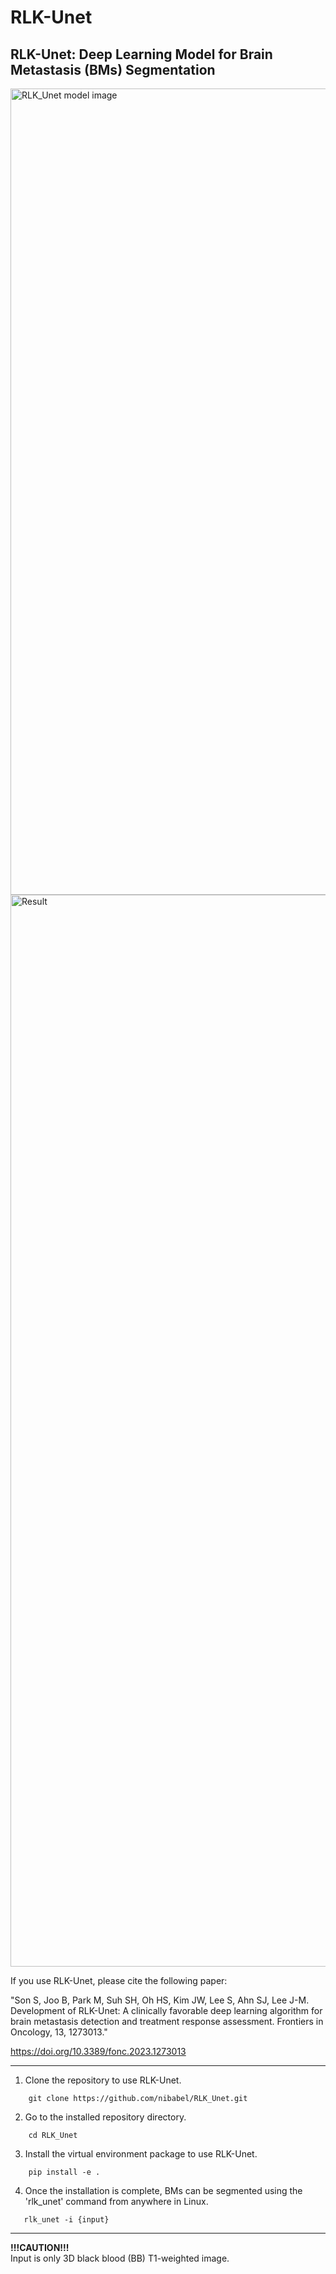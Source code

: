 # RLK-Unet
## RLK-Unet: Deep Learning Model for Brain Metastasis (BMs) Segmentation

<img width="1290" alt="RLK_Unet model image" src="https://github.com/nibabel/rlk_unet/assets/135964734/5dfd8827-ed35-4204-9996-c20256940071">

<img width="1715" alt="Result" src="https://github.com/nibabel/rlk_unet/assets/135964734/bf9ac8c0-5671-4d8d-aad7-0f7d87fe628d">




If you use RLK-Unet, please cite the following paper:

"Son S, Joo B, Park M, Suh SH, Oh HS, Kim JW, Lee S, Ahn SJ, Lee J-M. Development of RLK-Unet: A clinically favorable deep learning algorithm for brain metastasis detection and treatment response assessment. Frontiers in Oncology, 13, 1273013."

https://doi.org/10.3389/fonc.2023.1273013



---

1. Clone the repository to use RLK-Unet.
```
    git clone https://github.com/nibabel/RLK_Unet.git
```
2. Go to the installed repository directory.
```
    cd RLK_Unet
```
3. Install the virtual environment package to use RLK-Unet.
```
    pip install -e .
```
4. Once the installation is complete, BMs can be segmented using the 'rlk_unet' command from anywhere in Linux.
```
   rlk_unet -i {input}
```
---


__!!!CAUTION!!!__    
Input is only 3D black blood (BB) T1-weighted image.
